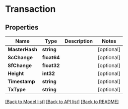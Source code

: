 # Transaction

## Properties

Name | Type | Description | Notes
------------ | ------------- | ------------- | -------------
**MasterHash** | **string** |  | [optional] 
**ScChange** | **float64** |  | [optional] 
**SfChange** | **float32** |  | [optional] 
**Height** | **int32** |  | [optional] 
**Timestamp** | **string** |  | [optional] 
**TxType** | **string** |  | [optional] 

[[Back to Model list]](../README.md#documentation-for-models) [[Back to API list]](../README.md#documentation-for-api-endpoints) [[Back to README]](../README.md)



